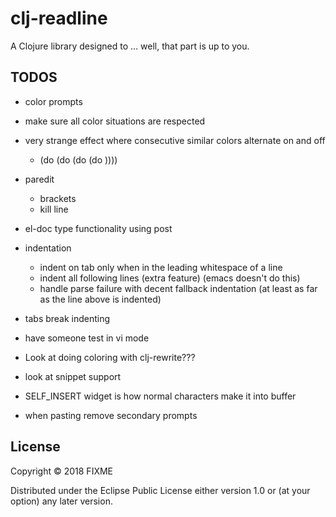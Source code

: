 # clj-readline

A Clojure library designed to ... well, that part is up to you.

## TODOS

* color prompts

* make sure all color situations are respected

* very strange effect where consecutive similar colors alternate on and off
  - (do (do (do (do ))))

* paredit
  - brackets
  - kill line
  
* el-doc type functionality using post

* indentation
  - indent on tab only when in the leading whitespace of a line
  - indent all following lines (extra feature) (emacs doesn't do this)
  - handle parse failure with decent fallback indentation 
      (at least as far as the line above is indented) 

* tabs break indenting

* have someone test in vi mode

* Look at doing coloring with clj-rewrite???

* look at snippet support

* SELF_INSERT widget is how normal characters make it into buffer
* when pasting remove secondary prompts

## License

Copyright © 2018 FIXME

Distributed under the Eclipse Public License either version 1.0 or (at
your option) any later version.
